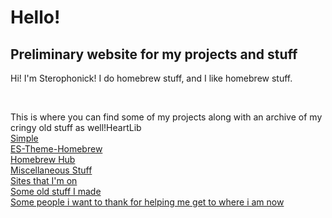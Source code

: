 <html>
<title>Sterophonick's Own Little World</title>
<head>
</head>
<body>
<h1>Hello!</h1>
<h2>Preliminary website for my projects and stuff</h2>
<p>Hi! I'm Sterophonick! I do homebrew stuff, and I like homebrew stuff.</p><br />
<p>This is where you can find some of my projects along with an archive of my cringy old stuff as well!</P.
<a href="heartlib">HeartLib</a><br />
<a href="simplelight">Simple</a><br />
<a href="es-theme-homebrew">ES-Theme-Homebrew</a><br />
<a href="homebrew-hub">Homebrew Hub</a><br />
<a href="misc">Miscellaneous Stuff</a><br />
<a href="sites">Sites that I'm on</a><br />
<a href="archive">Some old stuff I made</a><br />
<a href="greetz">Some people i want to thank for helping me get to where i am now</a><br />
</body>
</html>